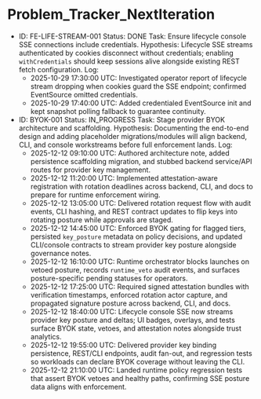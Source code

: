 # Problem_Tracker_NextIteration

- ID: FE-LIFE-STREAM-001
  Status: DONE
  Task: Ensure lifecycle console SSE connections include credentials.
  Hypothesis: Lifecycle SSE streams authenticated by cookies disconnect without credentials; enabling `withCredentials` should keep sessions alive alongside existing REST fetch configuration.
  Log:
    - 2025-10-29 17:30:00 UTC: Investigated operator report of lifecycle stream dropping when cookies guard the SSE endpoint; confirmed EventSource omitted credentials.
    - 2025-10-29 17:40:00 UTC: Added credentialed EventSource init and kept snapshot polling fallback to guarantee continuity.
- ID: BYOK-001
  Status: IN_PROGRESS
  Task: Stage provider BYOK architecture and scaffolding.
  Hypothesis: Documenting the end-to-end design and adding placeholder migrations/modules will align backend, CLI, and console workstreams before full enforcement lands.
  Log:
    - 2025-12-12 09:10:00 UTC: Authored architecture note, added persistence scaffolding migration, and stubbed backend service/API routes for provider key management.
    - 2025-12-12 11:20:00 UTC: Implemented attestation-aware registration with rotation deadlines across backend, CLI, and docs to prepare for runtime enforcement wiring.
    - 2025-12-12 13:05:00 UTC: Delivered rotation request flow with audit events, CLI hashing, and REST contract updates to flip keys into rotating posture while approvals are staged.
    - 2025-12-12 14:45:00 UTC: Enforced BYOK gating for flagged tiers, persisted `key_posture` metadata on policy decisions, and updated CLI/console contracts to stream provider key posture alongside governance notes.
    - 2025-12-12 16:10:00 UTC: Runtime orchestrator blocks launches on vetoed posture, records `runtime_veto` audit events, and surfaces posture-specific pending statuses for operators.
    - 2025-12-12 17:25:00 UTC: Required signed attestation bundles with verification timestamps, enforced rotation actor capture, and propagated signature posture across backend, CLI, and docs.
    - 2025-12-12 18:40:00 UTC: Lifecycle console SSE now streams provider key posture and deltas; UI badges, overlays, and tests surface BYOK state, vetoes, and attestation notes alongside trust analytics.
    - 2025-12-12 19:55:00 UTC: Delivered provider key binding persistence, REST/CLI endpoints, audit fan-out, and regression tests so workloads can declare BYOK coverage without leaving the CLI.
    - 2025-12-12 21:10:00 UTC: Landed runtime policy regression tests that assert BYOK vetoes and healthy paths, confirming SSE posture data aligns with enforcement.
